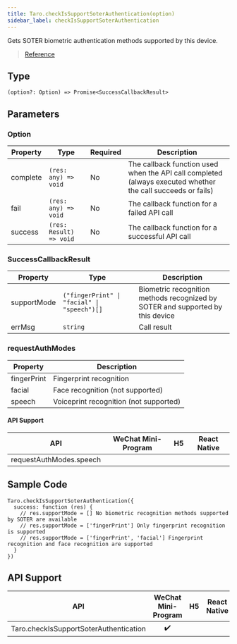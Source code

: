 ```yaml
---
title: Taro.checkIsSupportSoterAuthentication(option)
sidebar_label: checkIsSupportSoterAuthentication
---
```


Gets SOTER biometric authentication methods supported by this device.

> [Reference](https://developers.weixin.qq.com/miniprogram/dev/api/open-api/soter/wx.checkIsSupportSoterAuthentication.html)

## Type

```tsx
(option?: Option) => Promise<SuccessCallbackResult>
```

## Parameters

### Option

<table>
  <thead>
    <tr>
      <th>Property</th>
      <th>Type</th>
      <th style={{ textAlign: "center"}}>Required</th>
      <th>Description</th>
    </tr>
  </thead>
  <tbody>
    <tr>
      <td>complete</td>
      <td><code>(res: any) =&gt; void</code></td>
      <td style={{ textAlign: "center"}}>No</td>
      <td>The callback function used when the API call completed (always executed whether the call succeeds or fails)</td>
    </tr>
    <tr>
      <td>fail</td>
      <td><code>(res: any) =&gt; void</code></td>
      <td style={{ textAlign: "center"}}>No</td>
      <td>The callback function for a failed API call</td>
    </tr>
    <tr>
      <td>success</td>
      <td><code>(res: Result) =&gt; void</code></td>
      <td style={{ textAlign: "center"}}>No</td>
      <td>The callback function for a successful API call</td>
    </tr>
  </tbody>
</table>

### SuccessCallbackResult

<table>
  <thead>
    <tr>
      <th>Property</th>
      <th>Type</th>
      <th>Description</th>
    </tr>
  </thead>
  <tbody>
    <tr>
      <td>supportMode</td>
      <td><code>(&quot;fingerPrint&quot; | &quot;facial&quot; | &quot;speech&quot;)[]</code></td>
      <td>Biometric recognition methods recognized by SOTER and supported by this device</td>
    </tr>
    <tr>
      <td>errMsg</td>
      <td><code>string</code></td>
      <td>Call result</td>
    </tr>
  </tbody>
</table>

### requestAuthModes

<table>
  <thead>
    <tr>
      <th>Property</th>
      <th>Description</th>
    </tr>
  </thead>
  <tbody>
    <tr>
      <td>fingerPrint</td>
      <td>Fingerprint recognition</td>
    </tr>
    <tr>
      <td>facial</td>
      <td>Face recognition (not supported)</td>
    </tr>
    <tr>
      <td>speech</td>
      <td>Voiceprint recognition (not supported)</td>
    </tr>
  </tbody>
</table>

#### API Support

|           API           | WeChat Mini-Program | H5 | React Native |
|:-----------------------:|:-------------------:|:--:|:------------:|
| requestAuthModes.speech |                     |    |              |

## Sample Code

```tsx
Taro.checkIsSupportSoterAuthentication({
  success: function (res) {
    // res.supportMode = [] No biometric recognition methods supported by SOTER are available
    // res.supportMode = ['fingerPrint'] Only fingerprint recognition is supported
    // res.supportMode = ['fingerPrint', 'facial'] Fingerprint recognition and face recognition are supported
  }
})
```

## API Support

|                  API                   | WeChat Mini-Program | H5 | React Native |
|:--------------------------------------:|:-------------------:|:--:|:------------:|
| Taro.checkIsSupportSoterAuthentication |         ✔️          |    |              |
